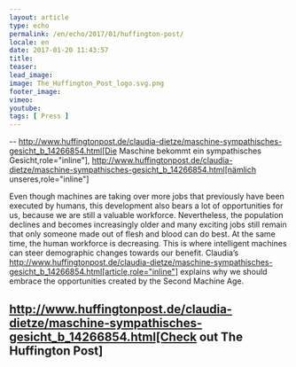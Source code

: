 ```yaml
---
layout: article
type: echo
permalink: /en/echo/2017/01/huffington-post/
locale: en
date: 2017-01-20 11:43:57
title: 
teaser: 
lead_image: 
image: The_Huffington_Post_logo.svg.png
footer_image:
vimeo: 
youtube:
tags: [ Press ]
---
```


--
http://www.huffingtonpost.de/claudia-dietze/maschine-sympathisches-gesicht_b_14266854.html[Die Maschine bekommt ein sympathisches Gesicht,role="inline"], http://www.huffingtonpost.de/claudia-dietze/maschine-sympathisches-gesicht_b_14266854.html[nämlich unseres,role="inline"]

Even though machines are taking over more jobs that previously have been executed by humans, this development also bears a lot of opportunities for us, because we are still a valuable workforce. Nevertheless, the population declines and becomes increasingly older and many exciting jobs still remain that only someone made out of flesh and blood can do best. At the same time, the human workforce is decreasing. This is where intelligent machines can steer demographic changes towards our benefit. Claudia’s http://www.huffingtonpost.de/claudia-dietze/maschine-sympathisches-gesicht_b_14266854.html[article,role="inline"] explains why we should embrace the opportunities created by the Second Machine Age.

http://www.huffingtonpost.de/claudia-dietze/maschine-sympathisches-gesicht_b_14266854.html[Check out The Huffington Post]
--


